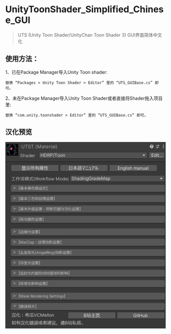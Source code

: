 # UnityToonShader_Simplified_Chinese_GUI
> UTS (Unity Toon Shader/UnityChan Toon Shader 3) GUI界面简体中文化

## 使用方法：
1、已在Package Manager导入Unity Toon shader:

    替换 “Packages > Unity Toon Shader > Editor” 里的 “UTS_GUIBase.cs” 即可。
   
2、未在Package Manager导入Unity Toon Shader或者直接将Shader拖入项目里:
   
    替换 “com.unity.toonshader > Editor” 里的 “UTS_GUIBase.cs” 即可。
    
## 汉化预览
<img width = "800" src="./Img~/UTS.PNG?raw=true">
